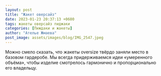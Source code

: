```yaml
---
layout: post
title: "Жакет оверсайз"
date: 2023-01-23 20:37:13 +0600
tags: жакеты оверсайз пиджаки
categories: [Пиждаки и жакеты]
author: "Ателье Жмаева"
post_image: assets/images/blog/IMG_2547.jpeg
---
```


Можно смело сказать, что жакеты oversize твёрдо заняли место в базовом гардеробе.
Мы всегда придерживаемся идеи «умеренного объёма», чтобы изделие смотрелось гармонично и пропорционально его владельцу.
